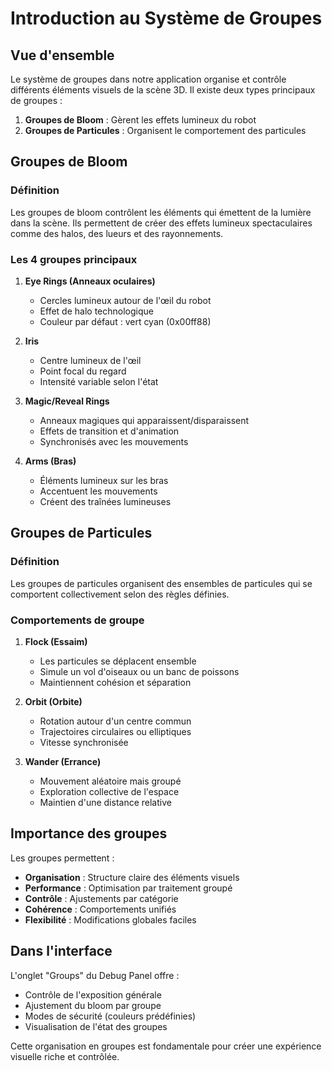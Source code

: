 # Introduction au Système de Groupes

## Vue d'ensemble

Le système de groupes dans notre application organise et contrôle différents éléments visuels de la scène 3D. Il existe deux types principaux de groupes :

1. **Groupes de Bloom** : Gèrent les effets lumineux du robot
2. **Groupes de Particules** : Organisent le comportement des particules

## Groupes de Bloom

### Définition
Les groupes de bloom contrôlent les éléments qui émettent de la lumière dans la scène. Ils permettent de créer des effets lumineux spectaculaires comme des halos, des lueurs et des rayonnements.

### Les 4 groupes principaux

1. **Eye Rings (Anneaux oculaires)**
   - Cercles lumineux autour de l'œil du robot
   - Effet de halo technologique
   - Couleur par défaut : vert cyan (0x00ff88)

2. **Iris**
   - Centre lumineux de l'œil
   - Point focal du regard
   - Intensité variable selon l'état

3. **Magic/Reveal Rings**
   - Anneaux magiques qui apparaissent/disparaissent
   - Effets de transition et d'animation
   - Synchronisés avec les mouvements

4. **Arms (Bras)**
   - Éléments lumineux sur les bras
   - Accentuent les mouvements
   - Créent des traînées lumineuses

## Groupes de Particules

### Définition
Les groupes de particules organisent des ensembles de particules qui se comportent collectivement selon des règles définies.

### Comportements de groupe

1. **Flock (Essaim)**
   - Les particules se déplacent ensemble
   - Simule un vol d'oiseaux ou un banc de poissons
   - Maintiennent cohésion et séparation

2. **Orbit (Orbite)**
   - Rotation autour d'un centre commun
   - Trajectoires circulaires ou elliptiques
   - Vitesse synchronisée

3. **Wander (Errance)**
   - Mouvement aléatoire mais groupé
   - Exploration collective de l'espace
   - Maintien d'une distance relative

## Importance des groupes

Les groupes permettent :
- **Organisation** : Structure claire des éléments visuels
- **Performance** : Optimisation par traitement groupé
- **Contrôle** : Ajustements par catégorie
- **Cohérence** : Comportements unifiés
- **Flexibilité** : Modifications globales faciles

## Dans l'interface

L'onglet "Groups" du Debug Panel offre :
- Contrôle de l'exposition générale
- Ajustement du bloom par groupe
- Modes de sécurité (couleurs prédéfinies)
- Visualisation de l'état des groupes

Cette organisation en groupes est fondamentale pour créer une expérience visuelle riche et contrôlée.